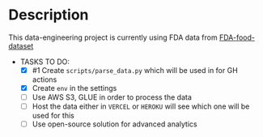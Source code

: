# Description

This data-engineering project is currently using FDA data from [FDA-food-dataset](https://open.fda.gov/)

- TASKS TO DO: 
    - [x] #1 Create `scripts/parse_data.py` which will be used in for GH actions
    - [x] Create `env` in the settings 
    - [ ] Use AWS S3, GLUE in order to process the data
    - [ ] Host the data either in `VERCEL` or `HEROKU` will see which one will be used for this
    - [ ] Use open-source solution for advanced analytics
